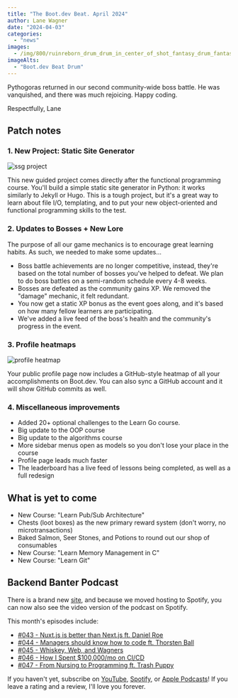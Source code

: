 ```yaml
---
title: "The Boot.dev Beat. April 2024"
author: Lane Wagner
date: "2024-04-03"
categories:
  - "news"
images:
  - /img/800/ruinreborn_drum_drum_in_center_of_shot_fantasy_drum_fantasy_for_168d8215-f368-4264-b4f6-d3f07171d1b0.png
imageAlts:
  - "Boot.dev Beat Drum"
---
```


Pythogoras returned in our second community-wide boss battle. He was vanquished, and there was much rejoicing. Happy coding.

Respectfully, Lane

## Patch notes

### 1. New Project: Static Site Generator

![ssg project](/img/800/build-ssg.png.webp)

This new guided project comes directly after the functional programming course. You'll build a simple static site generator in Python: it works similarly to Jekyll or Hugo. This is a tough project, but it's a great way to learn about file I/O, templating, and to put your new object-oriented and functional programming skills to the test.

### 2. Updates to Bosses + New Lore

The purpose of all our game mechanics is to encourage great learning habits. As such, we needed to make some updates...

* Boss battle achievements are no longer competitive, instead, they're based on the total number of bosses you've helped to defeat. We plan to do boss battles on a semi-random schedule every 4-8 weeks.
* Bosses are defeated as the community gains XP. We removed the "damage" mechanic, it felt redundant.
* You now get a static XP bonus as the event goes along, and it's based on how many fellow learners are participating.
* We've added a live feed of the boss's health and the community's progress in the event.

### 3. Profile heatmaps

![profile heatmap](/img/800/new-heatmap.png.webp)

Your public profile page now includes a GitHub-style heatmap of all your accomplishments on Boot.dev. You can also sync a GitHub account and it will show GitHub commits as well.

### 4. Miscellaneous improvements

* Added 20+ optional challenges to the Learn Go course.
* Big update to the OOP course
* Big update to the algorithms course
* More sidebar menus open as models so you don't lose your place in the course
* Profile page leads much faster
* The leaderboard has a live feed of lessons being completed, as well as a full redesign

## What is yet to come

* New Course: "Learn Pub/Sub Architecture"
* Chests (loot boxes) as the new primary reward system (don't worry, no microtransactions)
* Baked Salmon, Seer Stones, and Potions to round out our shop of consumables
* New Course: "Learn Memory Management in C"
* New Course: "Learn Git"

## Backend Banter Podcast

There is a brand new [site](https://www.backendbanter.fm/), and because we moved hosting to Spotify, you can now also see the video version of the podcast on Spotify.

This month's episodes include:

* [#043 - Nuxt.js is better than Next.js ft. Daniel Roe](https://podcasters.spotify.com/pod/show/backend-banter-fm/episodes/043---Nuxt-js-is-better-than-Next-js-ft--Daniel-Roe-e2h4j0k)
* [#044 - Managers should know how to code ft. Thorsten Ball](https://podcasters.spotify.com/pod/show/backend-banter-fm/episodes/044---Managers-should-know-how-to-code-ft--Thorsten-Ball-e2h4j06)
* [#045 - Whiskey, Web, and Wagners](https://podcasters.spotify.com/pod/show/backend-banter-fm/episodes/045---Whiskey--Web--and-Wagners-e2h72q7)
* [#046 - How I Spent $100,000/mo on CI/CD](https://podcasters.spotify.com/pod/show/backend-banter-fm/episodes/046---How-I-Spent-100-000mo-on-CICD-e2h9n35)
* [#047 - From Nursing to Programming ft. Trash Puppy](https://podcasters.spotify.com/pod/show/backend-banter-fm/episodes/047---From-Nursing-to-Programming-ft--Trash-Puppy-e2h9nbl)

If you haven't yet, subscribe on [YouTube](https://www.youtube.com/@backendbanterfm), [Spotify](https://open.spotify.com/show/35trT95UkRVCkEb6tXndpF), or [Apple Podcasts](https://podcasts.apple.com/us/podcast/backend-banter/id1688115203)! If you leave a rating and a review, I'll love you forever.
